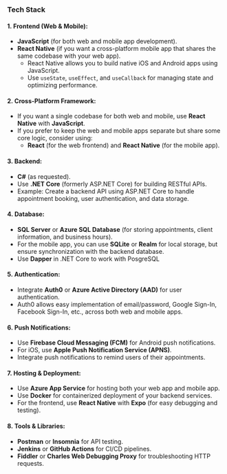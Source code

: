 
### **Tech Stack**

#### 1. **Frontend (Web & Mobile)**:

- **JavaScript** (for both web and mobile app development).
- **React Native** (if you want a cross-platform mobile app that shares the same codebase with your web app).
    - React Native allows you to build native iOS and Android apps using JavaScript.
    - Use `useState`, `useEffect`, and `useCallback` for managing state and optimizing performance.

#### 2. **Cross-Platform Framework**:

- If you want a single codebase for both web and mobile, use **React Native** with **JavaScript**.
- If you prefer to keep the web and mobile apps separate but share some core logic, consider using:
    - **React** (for the web frontend) and **React Native** (for the mobile app).

#### 3. **Backend**:

- **C#** (as requested).
- Use **.NET Core** (formerly ASP.NET Core) for building RESTful APIs.
- Example: Create a backend API using ASP.NET Core to handle appointment booking, user authentication, and data storage.

#### 4. **Database**:

- **SQL Server** or **Azure SQL Database** (for storing appointments, client information, and business hours).
- For the mobile app, you can use **SQLite** or **Realm** for local storage, but ensure synchronization with the backend database.
- Use **Dapper** in .NET Core to work with PosgreSQL

#### 5. **Authentication**:

- Integrate **Auth0** or **Azure Active Directory (AAD)** for user authentication.
- Auth0 allows easy implementation of email/password, Google Sign-In, Facebook Sign-In, etc., across both web and mobile apps.

#### 6. **Push Notifications**:

- Use **Firebase Cloud Messaging (FCM)** for Android push notifications.
- For iOS, use **Apple Push Notification Service (APNS)**.
- Integrate push notifications to remind users of their appointments.

#### 7. **Hosting & Deployment**:

- Use **Azure App Service** for hosting both your web app and mobile app.
- Use **Docker** for containerized deployment of your backend services.
- For the frontend, use **React Native** with **Expo** (for easy debugging and testing).

#### 8. **Tools & Libraries**:

- **Postman** or **Insomnia** for API testing.
- **Jenkins** or **GitHub Actions** for CI/CD pipelines.
- **Fiddler** or **Charles Web Debugging Proxy** for troubleshooting HTTP requests.